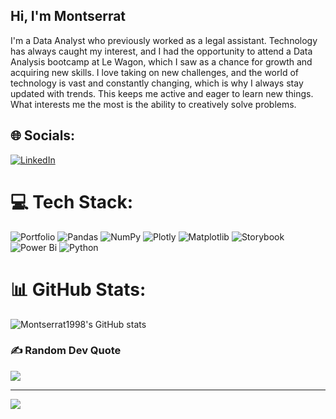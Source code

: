 ## Hi, I'm Montserrat
I'm a Data Analyst who previously worked as a legal assistant. Technology has always caught my interest, and I had the opportunity to attend a Data Analysis bootcamp at Le Wagon, which I saw as a chance for growth and acquiring new skills. I love taking on new challenges, and the world of technology is vast and constantly changing, which is why I always stay updated with trends. This keeps me active and eager to learn new things. What interests me the most is the ability to creatively solve problems.


## 🌐 Socials:
[![LinkedIn](https://img.shields.io/badge/LinkedIn-%230077B5.svg?logo=linkedin&logoColor=white)](https://linkedin.com/in/www.linkedin.com/in/montserrat-moraga-campos) 

# 💻 Tech Stack:
![Portfolio](https://img.shields.io/badge/Portfolio-%23000000.svg?style=for-the-badge&logo=firefox&logoColor=#FF7139) ![Pandas](https://img.shields.io/badge/pandas-%23150458.svg?style=for-the-badge&logo=pandas&logoColor=white) ![NumPy](https://img.shields.io/badge/numpy-%23013243.svg?style=for-the-badge&logo=numpy&logoColor=white) ![Plotly](https://img.shields.io/badge/Plotly-%233F4F75.svg?style=for-the-badge&logo=plotly&logoColor=white) ![Matplotlib](https://img.shields.io/badge/Matplotlib-%23ffffff.svg?style=for-the-badge&logo=Matplotlib&logoColor=black) ![Storybook](https://img.shields.io/badge/-Storybook-FF4785?style=for-the-badge&logo=storybook&logoColor=white) ![Power Bi](https://img.shields.io/badge/power_bi-F2C811?style=for-the-badge&logo=powerbi&logoColor=black) ![Python](https://img.shields.io/badge/python-3670A0?style=for-the-badge&logo=python&logoColor=ffdd54)
# 📊 GitHub Stats:
![Montserrat1998's GitHub stats](https://github-readme-stats.vercel.app/api?username=Montserrat1998&show_icons=true&theme=radical)

### ✍️ Random Dev Quote
![](https://quotes-github-readme.vercel.app/api?type=horizontal&theme=radical)

---
[![](https://visitcount.itsvg.in/api?id=Montserrat1998&icon=0&color=0)](https://visitcount.itsvg.in)

<!-- Proudly created with GPRM ( https://gprm.itsvg.in ) -->
